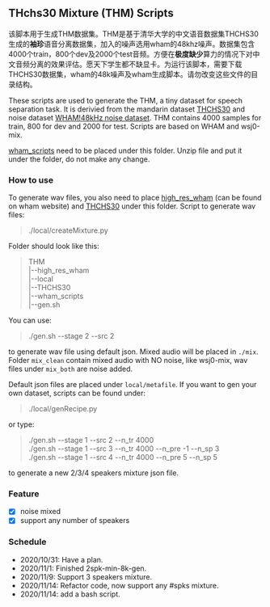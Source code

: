 ## THchs30 Mixture (THM) Scripts
该脚本用于生成THM数据集。THM是基于清华大学的中文语音数据集THCHS30生成的**袖珍**语音分离数据集，加入的噪声选用wham的48khz噪声。数据集包含4000个train，800个dev及2000个test音频。方便在**极度缺少**算力的情况下对中文音频分离的效果评估。愿天下学生都不缺显卡。为运行该脚本，需要下载THCHS30数据集，wham的48k噪声及wham生成脚本。请勿改变这些文件的目录结构。  

These scripts are used to generate the THM, a tiny dataset for speech separation task. It is derivied from the mandarin dataset [THCHS30](http://www.openslr.org/18) and noise dataset [WHAM!48kHz noise dataset](wham.whisper.ai). THM contains 4000 samples for train, 800 for dev and 2000 for test. Scripts are based on WHAM and wsj0-mix.  

[wham_scripts](https://storage.googleapis.com/whisper-public/wham_scripts.tar.gz) need to be placed under this folder. Unzip file and put it under the folder, do not make any change.

### How to use
To generate wav files, you also need to place [high_res_wham](https://storage.googleapis.com/whisper-public/high_res_wham.zip) (can be found on wham website) and [THCHS30](http://www.openslr.org/18) under this folder. Script to generate wav files:  
>./local/createMixture.py  

Folder should look like this:
>THM  
|--high_res_wham  
|--local  
|--THCHS30  
|--wham_scripts  
|--gen.sh

You can use:
>./gen.sh --stage 2 --src 2

to generate wav file using default json. Mixed audio will be placed in `./mix`. Folder `mix_clean` contain mixed audio with NO noise, like wsj0-mix, wav files under `mix_both` are noise added.

Default json files are placed under `local/metafile`. If you want to gen your own dataset, scripts can be found under:  
>./local/genRecipe.py  

or type:
>./gen.sh --stage 1 --src 2 --n_tr 4000  
./gen.sh --stage 1 --src 3 --n_tr 4000 --n_pre -1 --n_sp 3  
./gen.sh --stage 1 --src 4 --n_tr 4000 --n_pre 5 --n_sp 5

to generate a new 2/3/4 speakers mixture json file.   

### Feature
* [x] noise mixed
* [x] support any number of speakers 

### Schedule 
- 2020/10/31: Have a plan. 
- 2020/11/1: Finished 2spk-min-8k-gen.  
- 2020/11/9: Support 3 speakers mixture.
- 2020/11/14: Refactor code, now support any #spks mixture.
- 2020/11/14: add a bash script.
